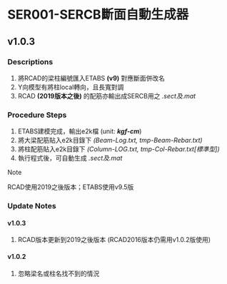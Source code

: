 # SER001-SERCB斷面自動生成器

## v1.0.3

### Descriptions
1. 將RCAD的梁柱編號匯入ETABS **(v9)** 對應斷面併改名
1. Y向模型有將柱local轉向，且長寬對調
1. RCAD **(2019版本之後)** 的配筋亦輸出成SERCB用之 *.sect及.mat*

### Procedure Steps
1. ETABS建模完成，輸出e2k檔 (unit: ***kgf-cm***)
1. 將大梁配筋貼入e2k目錄下 *(Beam-Log.txt, tmp-Beam-Rebar.txt)*
1. 將柱配筋貼入e2k目錄下 *(Column-LOG.txt, tmp-Col-Rebar.txt\[標準型\])*
1. 執行程式後，可自動生成 *.sect及.mat*

>[!note]
> RCAD使用2019之後版本；ETABS使用v9.5版
>> 

### Update Notes
#### v1.0.3
1. RCAD版本更新到2019之後版本 (RCAD2016版本仍需用v1.0.2版使用)

#### v1.0.2
1. 忽略梁名或柱名找不到的情況